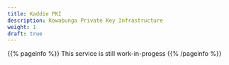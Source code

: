 ```yaml
---
title: Kaddie PKI
description: Kowabunga Private Key Infrastructure
weight: 1
draft: true
---
```


{{% pageinfo %}}
This service is still work-in-progess
{{% /pageinfo %}}
